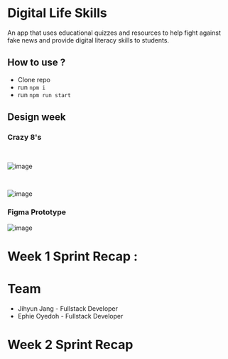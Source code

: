 

# Digital Life Skills 

An app that uses educational quizzes and resources to help fight against fake news and provide digital literacy skills to students. 

## How to use ?

- Clone repo 
- run `npm i` 
- run `npm run start`

## Design week 

### Crazy 8's

<br/>

![image](https://user-images.githubusercontent.com/60614102/104489891-12abc800-55c8-11eb-9a84-102bc0348b49.png)


<br/>

![image](https://user-images.githubusercontent.com/60614102/104488945-f8251f00-55c6-11eb-860a-b656937146b2.png)
<br/>
### Figma Prototype 

![image](https://user-images.githubusercontent.com/60614102/104489629-c19bd400-55c7-11eb-907d-f269f193fce9.png)


# Week 1 Sprint Recap :

# Team
 - Jihyun Jang - Fullstack Developer 
 - Ephie Oyedoh - Fullstack Developer


# Week 2 Sprint Recap 

